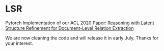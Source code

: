 # LSR
Pytorch Implementation of our ACL 2020 Paper: [Reasoning with Latent Structure Refinement for Document-Level Relation Extraction](https://arxiv.org/abs/2005.06312)

We are now cleaning the code and will release it in early July. Thanks for your interest. 
